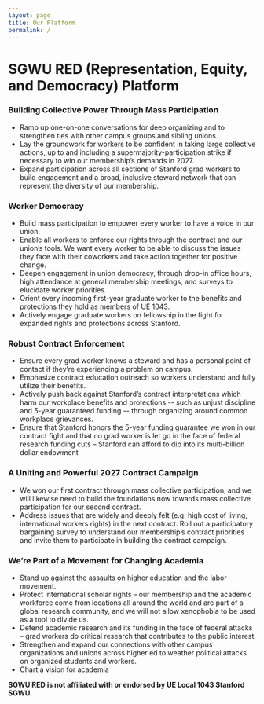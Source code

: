 ```yaml
---
layout: page
title: Our Platform
permalink: /
---
```


# SGWU RED (Representation, Equity, and Democracy) Platform

### **Building Collective Power Through Mass Participation**
* Ramp up one-on-one conversations for deep organizing and to strengthen ties with other campus groups and sibling unions.
* Lay the groundwork for workers to be confident in taking large collective actions, up to and including a supermajority-participation strike if necessary to win our membership’s demands in 2027.
* Expand participation across all sections of Stanford grad workers to build engagement and a broad, inclusive steward network that can represent the diversity of our membership.

### **Worker Democracy**
* Build mass participation to empower every worker to have a voice in our union.
* Enable all workers to enforce our rights through the contract and our union’s tools. We want every worker to be able to discuss the issues they face with their coworkers and take action together for positive change.
* Deepen engagement in union democracy, through drop-in office hours, high attendance at general membership meetings, and surveys to elucidate worker priorities.
* Orient every incoming first-year graduate worker to the benefits and protections they hold as members of UE 1043.
* Actively engage graduate workers on fellowship in the fight for expanded rights and protections across Stanford.

### **Robust Contract Enforcement**
* Ensure every grad worker knows a steward and has a personal point of contact if they’re experiencing a problem on campus.
* Emphasize contract education outreach so workers understand and fully utilize their benefits. 
* Actively push back against Stanford’s contract interpretations which harm our workplace benefits and protections -- such as unjust discipline and 5-year guaranteed funding -- through organizing around common workplace grievances.
* Ensure that Stanford honors the 5-year funding guarantee we won in our contract fight and that no grad worker is let go in the face of federal research funding cuts – Stanford can afford to dip into its multi-billion dollar endowment

### **A Uniting and Powerful 2027 Contract Campaign**
* We won our first contract through mass collective participation, and we will likewise need to build the foundations now towards mass collective participation for our second contract.
* Address issues that are widely and deeply felt (e.g. high cost of living, international workers rights) in the next contract. Roll out a participatory bargaining survey to understand our membership’s contract priorities and invite them to participate in building the contract campaign.

### **We’re Part of a Movement for Changing Academia**
* Stand up against the assaults on higher education and the labor movement.
* Protect international scholar rights – our membership and the academic workforce come from locations all around the world and are part of a global research community, and we will not allow xenophobia to be used as a tool to divide us.
* Defend academic research and its funding in the face of federal attacks – grad workers do critical research that contributes to the public interest
* Strengthen and expand our connections with other campus organizations and unions across higher ed to weather political attacks on organized students and workers.
* Chart a vision for academia


**SGWU RED is not affiliated with or endorsed by UE Local 1043 Stanford SGWU.**
